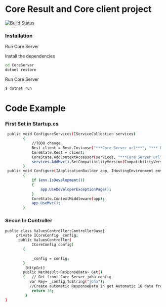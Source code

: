 # Core Result and Core client project

[![Build Status](https://travis-ci.org/joemccann/dillinger.svg?branch=master)](https://travis-ci.org/joemccann/dillinger)

### Installation

Run Core Server

Install the dependencies
```sh
cd CoreServer
dotnet restore
```
Run Core Server
```sh
$ dotnet run
```
# Code Example
### First Set in Startup.cs
```sh
 public void ConfigureServices(IServiceCollection services)
        {
            //TODO change
            Rest client = Rest.Instanse("***Core Server url***", "*** Project Name ***",services);
            CoreState.Rest = client;
            CoreState.AddContextAccessor(services, "***Core Server url***", "***project name ***");
            services.AddMvc().SetCompatibilityVersion(CompatibilityVersion.Version_2_2);
        }
 public void Configure(IApplicationBuilder app, IHostingEnvironment env)
        {
            if (env.IsDevelopment())
            {
                app.UseDeveloperExceptionPage();
            }
            CoreState.ContextMiddleware(app);
            app.UseMvc();
        }
 ```
### Secon In Controller

```sh
public class ValuesController:ControllerBase{
     private ICoreConfig _config;
      public ValuesController(
            ICoreConfig config)
        {
        
            _config = config;
        }
         [HttpGet]
        public NetResult<ResponseData> Get()
        {   // Get fromt Core Server joha config
           var Key= _config.ToString("joha");
           //Create automatic ResponseData in get Automatic 16 data from Core Server
            return 16;
         }
}
```